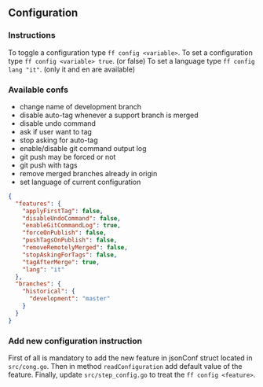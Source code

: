 ## Configuration

### Instructions

To toggle a configuration type `ff config <variable>`.
To set a configuration type `ff config <variable> true`. (or false)
To set a language type `ff config lang "it"`. (only it and en are available)

### Available confs

- change name of development branch
- disable auto-tag whenever a support branch is merged
- disable undo command
- ask if user want to tag
- stop asking for auto-tag
- enable/disable git command output log
- git push may be forced or not
- git push with tags
- remove merged branches already in origin
- set language of current configuration

```json
{
  "features": {
    "applyFirstTag": false,
    "disableUndoCommand": false,
    "enableGitCommandLog": true,
    "forceOnPublish": false,
    "pushTagsOnPublish": false,
    "removeRemotelyMerged": false,
    "stopAskingForTags": false,
    "tagAfterMerge": true,
    "lang": "it"
  },
  "branches": {
    "historical": {
      "development": "master"
    }
  }
}
```

### Add new configuration instruction

First of all is mandatory to add the new feature in jsonConf struct located in `src/cong.go`. Then in method `readConfiguration` add default value of the feature. Finally, update `src/step_config.go` to treat the `ff config <feature>`.
